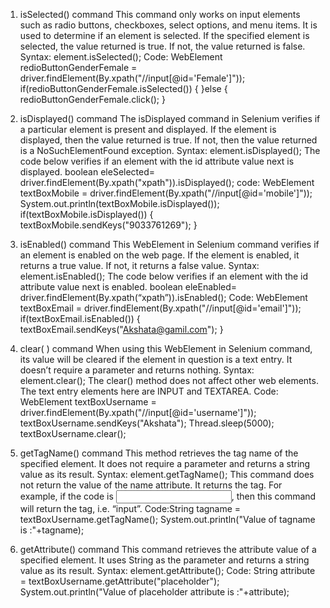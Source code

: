 1) isSelected() command
This command only works on input elements such as radio buttons, checkboxes, select options, and menu items. It is used to determine if an element is selected.
If the specified element is selected, the value returned is true. If not, the value returned is false.
Syntax:
element.isSelected();
Code:
WebElement redioButtonGenderFemale = driver.findElement(By.xpath("//input[@id='Female']"));
		if(redioButtonGenderFemale.isSelected()) {
		}else
  {
	 redioButtonGenderFemale.click();
	}

2) isDisplayed() command
The isDisplayed command in Selenium verifies if a particular element is present and displayed. If the element is displayed, then the value returned is true.
If not, then the value returned is a NoSuchElementFound exception.
Syntax:
element.isDisplayed();
The code below verifies if an element with the id attribute value next is displayed.
boolean eleSelected= driver.findElement(By.xpath("xpath")).isDisplayed();
code:
WebElement textBoxMobile = driver.findElement(By.xpath("//input[@id='mobile']"));
		System.out.println(textBoxMobile.isDisplayed());
		if(textBoxMobile.isDisplayed()) {
		   textBoxMobile.sendKeys("9033761269");
    }
   
3) isEnabled() command
This WebElement in Selenium command verifies if an element is enabled on the web page. If the element is enabled, it returns a true value. If not, it returns a false value.
Syntax:
element.isEnabled();
The code below verifies if an element with the id attribute value next is enabled.
boolean eleEnabled= driver.findElement(By.xpath(“xpath”)).isEnabled();
Code:
WebElement textBoxEmail = driver.findElement(By.xpath("//input[@id='email']"));
		if(textBoxEmail.isEnabled()) {
			textBoxEmail.sendKeys("Akshata@gamil.com");
     }
   
4) clear( ) command
When using this WebElement in Selenium command, its value will be cleared if the element in question is a text entry. It doesn’t require a parameter and returns nothing.
Syntax:
element.clear();
The clear() method does not affect other web elements. The text entry elements here are INPUT and TEXTAREA.
Code:
WebElement textBoxUsername = driver.findElement(By.xpath("//input[@id='username']"));
		textBoxUsername.sendKeys("Akshata");
		Thread.sleep(5000);
		textBoxUsername.clear();

5) getTagName() command
This method retrieves the tag name of the specified element. It does not require a parameter and returns a string value as its result.
Syntax:
element.getTagName();
This command does not return the value of the name attribute. It returns the tag. For example, if the code is <input name=”foo”/>, then this command will return the tag,
i.e. “input”.
Code:String tagname = textBoxUsername.getTagName();
		System.out.println("Value of tagname is :"+tagname);

6) getAttribute() command
This command retrieves the attribute value of a specified element. It uses String as the parameter and returns a string value as its result.
Syntax:
element.getAttribute();
Code:
String  attribute = textBoxUsername.getAttribute("placeholder");
		System.out.println("Value of placeholder attribute is :"+attribute);

